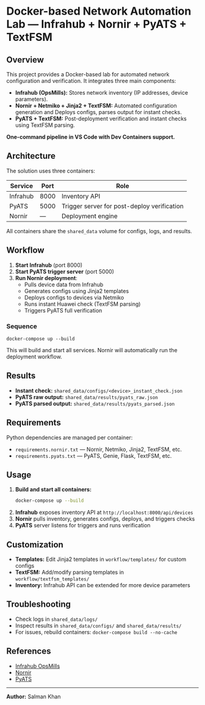 
# Docker-based Network Automation Lab — Infrahub + Nornir + PyATS + TextFSM

## Overview
This project provides a Docker-based lab for automated network configuration and verification. It integrates three main components:

- **Infrahub (OpsMills):** Stores network inventory (IP addresses, device parameters).
- **Nornir + Netmiko + Jinja2 + TextFSM:** Automated configuration generation and Deploys configs, parses output for instant checks.
- **PyATS + TextFSM:** Post-deployment verification and instant checks using TextFSM parsing.

**One-command pipeline in VS Code with Dev Containers support.**

## Architecture
The solution uses three containers:

| Service   | Port  | Role                                      |
|-----------|-------|-------------------------------------------|
| Infrahub  | 8000  | Inventory API                             |
| PyATS     | 5000  | Trigger server for post-deploy verification|
| Nornir    | —     | Deployment engine                         |

All containers share the `shared_data` volume for configs, logs, and results.

## Workflow
1. **Start Infrahub** (port 8000)
2. **Start PyATS trigger server** (port 5000)
3. **Run Nornir deployment**:
    - Pulls device data from Infrahub
    - Generates configs using Jinja2 templates
    - Deploys configs to devices via Netmiko
    - Runs instant Huawei check (TextFSM parsing)
    - Triggers PyATS full verification

### Sequence
```
docker-compose up --build
```
This will build and start all services. Nornir will automatically run the deployment workflow.

## Results

- **Instant check:** `shared_data/configs/<device>_instant_check.json`
- **PyATS raw output:** `shared_data/results/pyats_raw.json`
- **PyATS parsed output:** `shared_data/results/pyats_parsed.json`

## Requirements

Python dependencies are managed per container:

- `requirements.nornir.txt` — Nornir, Netmiko, Jinja2, TextFSM, etc.
- `requirements.pyats.txt` — PyATS, Genie, Flask, TextFSM, etc.

## Usage

1. **Build and start all containers:**
    ```bash
    docker-compose up --build
    ```
2. **Infrahub** exposes inventory API at `http://localhost:8000/api/devices`
3. **Nornir** pulls inventory, generates configs, deploys, and triggers checks
4. **PyATS** server listens for triggers and runs verification

## Customization

- **Templates:** Edit Jinja2 templates in `workflow/templates/` for custom configs
- **TextFSM:** Add/modify parsing templates in `workflow/textfsm_templates/`
- **Inventory:** Infrahub API can be extended for more device parameters

## Troubleshooting

- Check logs in `shared_data/logs/`
- Inspect results in `shared_data/configs/` and `shared_data/results/`
- For issues, rebuild containers: `docker-compose build --no-cache`

## References

- [Infrahub OpsMills](https://opsmills.com/infrahub)
- [Nornir](https://nornir.readthedocs.io/en/latest/)
- [PyATS](https://developer.cisco.com/pyats/)

---
**Author:** Salman Khan